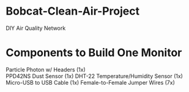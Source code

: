 # Bobcat-Clean-Air-Project
DIY Air Quality Network

# Components to Build One Monitor
Particle Photon w/ Headers (1x) <br>
PPD42NS Dust Sensor (1x)
DHT-22 Temperature/Humidity Sensor (1x)
Micro-USB to USB Cable (1x)
Female-to-Female Jumper Wires (7x)
